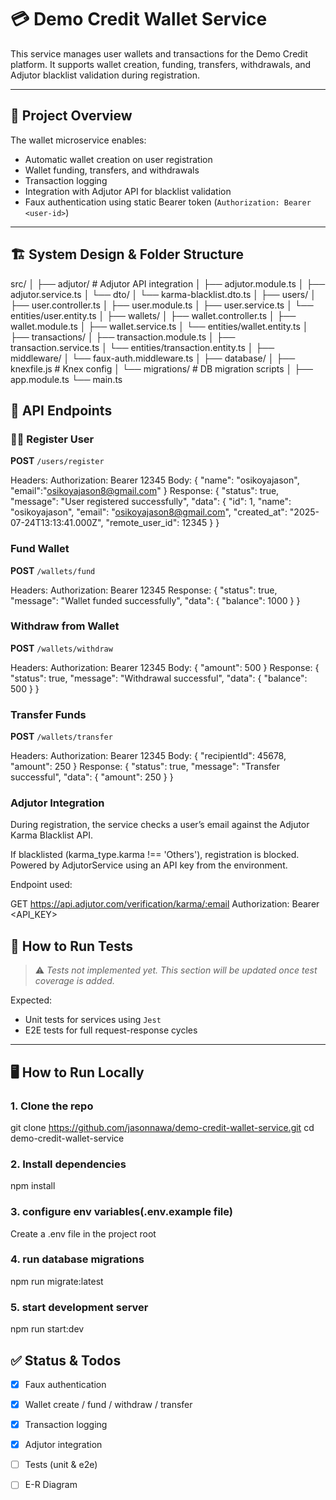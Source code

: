 # 💳 Demo Credit Wallet Service

This service manages user wallets and transactions for the Demo Credit platform. It supports wallet creation, funding, transfers, withdrawals, and Adjutor blacklist validation during registration.

---

## 📌 Project Overview

The wallet microservice enables:

- Automatic wallet creation on user registration
- Wallet funding, transfers, and withdrawals
- Transaction logging
- Integration with Adjutor API for blacklist validation
- Faux authentication using static Bearer token (`Authorization: Bearer <user-id>`)

---

## 🏗️ System Design & Folder Structure

src/
│
├── adjutor/ # Adjutor API integration
│ ├── adjutor.module.ts
│ ├── adjutor.service.ts
│ └── dto/
│ └── karma-blacklist.dto.ts
│
├── users/
│ ├── user.controller.ts
│ ├── user.module.ts
│ ├── user.service.ts
│ └── entities/user.entity.ts
│
├── wallets/
│ ├── wallet.controller.ts
│ ├── wallet.module.ts
│ ├── wallet.service.ts
│ └── entities/wallet.entity.ts
│
├── transactions/
│ ├── transaction.module.ts
│ ├── transaction.service.ts
│ └── entities/transaction.entity.ts
│
├── middleware/
│ └── faux-auth.middleware.ts
│
├── database/
│ ├── knexfile.js # Knex config
│ └── migrations/ # DB migration scripts
│
├── app.module.ts
└── main.ts


## 📡 API Endpoints

### 🧍‍♂️ Register User

**POST** `/users/register`

Headers:
Authorization: Bearer 12345
Body:
{
   "name": "osikoyajason",
   "email":"osikoyajason8@gmail.com"
}
Response:
{
  "status": true,
  "message": "User registered successfully",
  "data": {
    "id": 1,
    "name": "osikoyajason",
    "email": "osikoyajason8@gmail.com",
    "created_at": "2025-07-24T13:13:41.000Z",
    "remote_user_id": 12345
  }
}

###  Fund Wallet

**POST** `/wallets/fund`

Headers:
Authorization: Bearer 12345
Response:
{
  "status": true,
  "message": "Wallet funded successfully",
  "data": {
    "balance": 1000
  }
}

###  Withdraw from Wallet

**POST** `/wallets/withdraw`

Headers:
Authorization: Bearer 12345
Body:
{
  "amount": 500
}
Response:
{
  "status": true,
  "message": "Withdrawal successful",
  "data": {
    "balance": 500
  }
}

###  Transfer Funds

**POST** `/wallets/transfer`

Headers:
Authorization: Bearer 12345
Body:
{
  "recipientId": 45678,
  "amount": 250
}
Response:
{
  "status": true,
  "message": "Transfer successful",
  "data": {
    "amount": 250
  }
}


###  Adjutor Integration
During registration, the service checks a user’s email against the Adjutor Karma Blacklist API.

If blacklisted (karma_type.karma !== 'Others'), registration is blocked.
Powered by AdjutorService using an API key from the environment.

Endpoint used:

GET https://api.adjutor.com/verification/karma/:email
Authorization: Bearer <API_KEY>


## 🧪 How to Run Tests

> ⚠️ _Tests not implemented yet. This section will be updated once test coverage is added._

Expected:
- Unit tests for services using `Jest`
- E2E tests for full request-response cycles

---

## 🖥️ How to Run Locally

### 1. Clone the repo

git clone https://github.com/jasonnawa/demo-credit-wallet-service.git
cd demo-credit-wallet-service

### 2.  Install dependencies
npm install

### 3.  configure env variables(.env.example file)
Create a .env file in the project root

### 4.  run database migrations
npm run migrate:latest

### 5.  start development server
npm run start:dev


## ✅ Status & Todos

- [x] Faux authentication  
- [x] Wallet create / fund / withdraw / transfer  
- [x] Transaction logging  
- [x] Adjutor integration  
- [ ] Tests (unit & e2e)
- [ ] E-R Diagram










































































